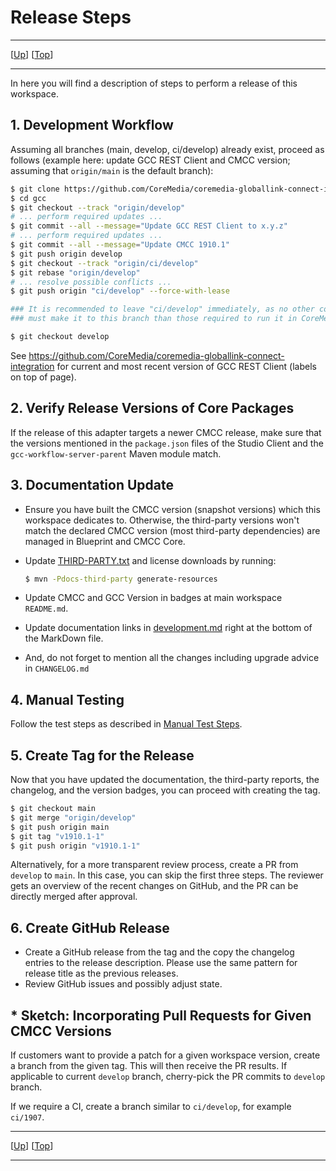 # Release Steps

--------------------------------------------------------------------------------

\[[Up](README.md)\] \[[Top](#top)\]

--------------------------------------------------------------------------------

In here you will find a description of steps to perform a release
of this workspace.

## 1. Development Workflow

Assuming all branches (main, develop, ci/develop) already exist, proceed as
follows (example here: update GCC REST Client and CMCC version; assuming
that `origin/main` is the default branch):

```bash
$ git clone https://github.com/CoreMedia/coremedia-globallink-connect-integration.git gcc
$ cd gcc
$ git checkout --track "origin/develop"
# ... perform required updates ...
$ git commit --all --message="Update GCC REST Client to x.y.z"
# ... perform required updates ...
$ git commit --all --message="Update CMCC 1910.1"
$ git push origin develop 
$ git checkout --track "origin/ci/develop"
$ git rebase "origin/develop"
# ... resolve possible conflicts ...
$ git push origin "ci/develop" --force-with-lease

### It is recommended to leave "ci/develop" immediately, as no other commits
### must make it to this branch than those required to run it in CoreMedia CI!

$ git checkout develop
```

See https://github.com/CoreMedia/coremedia-globallink-connect-integration for current and most recent version of GCC REST Client (labels on top of page). 

## 2. Verify Release Versions of Core Packages

If the release of this adapter targets a newer CMCC release, make sure that the
versions mentioned in the `package.json` files of the Studio Client and 
the `gcc-workflow-server-parent` Maven module match.

## 3. Documentation Update

* Ensure you have built the CMCC version (snapshot versions) which this
    workspace dedicates to. Otherwise, the third-party versions won't
    match the declared CMCC version (most third-party dependencies)
    are managed in Blueprint and CMCC Core.

* Update [THIRD-PARTY.txt](../THIRD-PARTY.txt) and license downloads by running:

    ```bash
    $ mvn -Pdocs-third-party generate-resources
    ```

* Update CMCC and GCC Version in badges at main workspace `README.md`.

* Update documentation links in [development.md](../development.md) right at
    the bottom of the MarkDown file.

* And, do not forget to mention all the changes including upgrade advice in 
  `CHANGELOG.md`

## 4. Manual Testing

Follow the test steps as described in [Manual Test Steps](manual-test-steps.md).

## 5. Create Tag for the Release

Now that you have updated the documentation, the third-party reports, the 
changelog, and the version badges, you can proceed with creating the tag.

```bash
$ git checkout main
$ git merge "origin/develop"
$ git push origin main
$ git tag "v1910.1-1"
$ git push origin "v1910.1-1"
```

Alternatively, for a more transparent review process, create a PR from `develop` to `main`. In this case, you can 
skip the first three steps. The reviewer gets an overview of the recent changes on GitHub, and the PR can be directly 
merged after approval.

## 6. Create GitHub Release

* Create a GitHub release from the tag and the copy the changelog entries to the
  release description. Please use the same pattern for release title as the
  previous releases.
* Review GitHub issues and possibly adjust state.

## * Sketch: Incorporating Pull Requests for Given CMCC Versions

If customers want to provide a patch for a given workspace version, create
a branch from the given tag. This will then receive the PR results. If
applicable to current `develop` branch, cherry-pick the PR commits to
`develop` branch.

If we require a CI, create a branch similar to `ci/develop`, for example
`ci/1907`.

--------------------------------------------------------------------------------

\[[Up](README.md)\] \[[Top](#top)\]

--------------------------------------------------------------------------------
